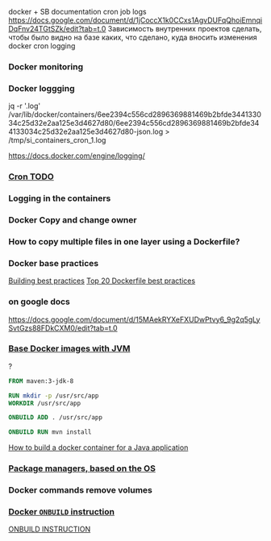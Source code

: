 docker + SB
documentation
cron job
logs https://docs.google.com/document/d/1jCoccX1k0CCxs1AgvDUFqQhoiEmnqiDqFnv24TGtSZk/edit?tab=t.0
Зависимость внутренних проектов сделать, чтобы было видно на базе каких, что сделано, куда вносить изменения
docker cron logging

### Docker monitoring


### Docker loggging

jq -r '.log' /var/lib/docker/containers/6ee2394c556cd2896369881469b2bfde344133034c25d32e2aa125e3d4627d80/6ee2394c556cd2896369881469b2bfde344133034c25d32e2aa125e3d4627d80-json.log > /tmp/si_containers_cron_1.log

https://docs.docker.com/engine/logging/



### [Cron TODO](cron/CRON.TODO.md)

### Logging in the containers

### Docker Copy and change owner

### How to copy multiple files in one layer using a Dockerfile? 

### Docker base practices

[Building best practices](https://docs.docker.com/build/building/best-practices/)
[Top 20 Dockerfile best practices](https://sysdig.com/learn-cloud-native/dockerfile-best-practices/)


### on google docs

https://docs.google.com/document/d/15MAekRYXeFXUDwPtvy6_9g2q5gLySvtGzs88FDkCXM0/edit?tab=t.0

### [Base Docker images with JVM](docs/Base.Docker.images.md#base-docker-images-with-jvm)

?
```Dockerfile
FROM maven:3-jdk-8

RUN mkdir -p /usr/src/app
WORKDIR /usr/src/app

ONBUILD ADD . /usr/src/app

ONBUILD RUN mvn install
```

[How to build a docker container for a Java application](https://stackoverflow.com/questions/31696439/how-to-build-a-docker-container-for-a-java-application/31710204#31710204)

### [Package managers, based on the OS](docs/Base.Docker.images.md#package-managers-based-on-the-os)

### Docker commands remove volumes

### [Docker `ONBUILD` instruction](https://stackoverflow.com/questions/34863114/dockerfile-onbuild-instruction)

[ONBUILD INSTRUCTION](https://docs.docker.com/reference/dockerfile/#onbuild)

